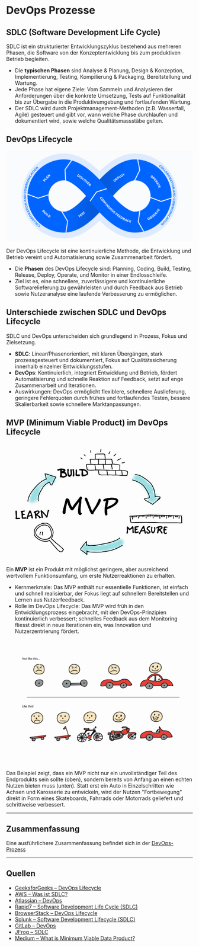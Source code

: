 # DevOps Prozesse

## SDLC (Software Development Life Cycle)

SDLC ist ein strukturierter Entwicklungszyklus bestehend aus mehreren Phasen, die Software von der Konzeptentwicklung bis zum produktiven Betrieb begleiten.

- Die **typischen Phasen** sind Analyse & Planung, Design & Konzeption, Implementierung, Testing, Kompilierung & Packaging, Bereitstellung und Wartung.
- Jede Phase hat eigene Ziele: Vom Sammeln und Analysieren der Anforderungen über die konkrete Umsetzung, Tests auf Funktionalität bis zur Übergabe in die Produktivumgebung und fortlaufenden Wartung.
- Der SDLC wird durch Projektmanagement-Methoden (z.B. Wasserfall, Agile) gesteuert und gibt vor, wann welche Phase durchlaufen und dokumentiert wird, sowie welche Qualitätsmassstäbe gelten.

## DevOps Lifecycle

![DevOps Lifecycle](./images/devops-infinity-loop.png)

Der DevOps Lifecycle ist eine kontinuierliche Methode, die Entwicklung und Betrieb vereint und Automatisierung sowie Zusammenarbeit fördert.

- Die **Phasen** des DevOps Lifecycle sind: Planning, Coding, Build, Testing, Release, Deploy, Operate, und Monitor in einer Endlosschleife.
- Ziel ist es, eine schnellere, zuverlässigere und kontinuierliche Softwarelieferung zu gewährleisten und durch Feedback aus Betrieb sowie Nutzeranalyse eine laufende Verbesserung zu ermöglichen.

## Unterschiede zwischen SDLC und DevOps Lifecycle

SDLC und DevOps unterscheiden sich grundlegend in Prozess, Fokus und Zielsetzung.

- **SDLC**: Linear/Phasenorientiert, mit klaren Übergängen, stark prozessgesteuert und dokumentiert, Fokus auf Qualitätssicherung innerhalb einzelner Entwicklungsstufen.
- **DevOps**: Kontinuierlich, integriert Entwicklung und Betrieb, fördert Automatisierung und schnelle Reaktion auf Feedback, setzt auf enge Zusammenarbeit und Iterationen.
- Auswirkungen: DevOps ermöglicht flexiblere, schnellere Auslieferung, geringere Fehlerquoten durch frühes und fortlaufendes Testen, bessere Skalierbarkeit sowie schnellere Marktanpassungen.

## MVP (Minimum Viable Product) im DevOps Lifecycle

![MVP](./images/build-measure-learn-cycle.png)

Ein **MVP** ist ein Produkt mit möglichst geringem, aber ausreichend wertvollem Funktionsumfang, um erste Nutzerreaktionen zu erhalten.

- Kernmerkmale: Das MVP enthält nur essentielle Funktionen, ist einfach und schnell realisierbar, der Fokus liegt auf schnellem Bereitstellen und Lernen aus Nutzerfeedback.
- Rolle im DevOps Lifecycle: Das MVP wird früh in den Entwicklungsprozess eingebracht, mit den DevOps-Prinzipien kontinuierlich verbessert; schnelles Feedback aus dem Monitoring fliesst direkt in neue Iterationen ein, was Innovation und Nutzerzentrierung fördert.

![MVP Example](./images/mvp-car-example.png)

Das Beispiel zeigt, dass ein MVP nicht nur ein unvollständiger Teil des Endprodukts sein sollte (oben), sondern bereits von Anfang an einen echten Nutzen bieten muss (unten). Statt erst ein Auto in Einzelschritten wie Achsen und Karosserie zu entwickeln, wird der Nutzen "Fortbewegung" direkt in Form eines Skateboards, Fahrrads oder Motorrads geliefert und schrittweise verbessert.

---

## Zusammenfassung

Eine ausführlichere Zusammenfassung befindet sich in der [DevOps-Prozess](./DevOps-Prozess.md)

---

## Quellen

- [GeeksforGeeks – DevOps Lifecycle](https://www.geeksforgeeks.org/devops/devops-lifecycle/)
- [AWS – Was ist SDLC?](https://aws.amazon.com/de/what-is/sdlc/)
- [Atlassian – DevOps](https://www.atlassian.com/de/devops)
- [Rapid7 – Software Development Life Cycle (SDLC)](https://www.rapid7.com/de/cybersecurity-grundlagen/software-development-life-cycle-sdlc/)
- [BrowserStack – DevOps Lifecycle](https://www.browserstack.com/guide/devops-lifecycle)
- [Splunk – Software Development Lifecycle (SDLC)](https://www.splunk.com/de_de/blog/learn/software-development-lifecycle-sdlc.html)
- [GitLab – DevOps](https://about.gitlab.com/de-de/topics/devops/)
- [JFrog – SDLC](https://jfrog.com/de/learn/sdlc/)
- [Medium – What is Minimum Viable Data Product?](https://medium.com/idealo-tech-blog/what-is-minimum-viable-data-product-49269e338d85)
